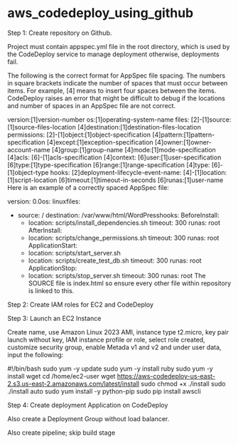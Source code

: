 # aws_codedeploy_using_github
Step 1: 
Create repository on Github.

Project must contain appspec.yml file in the root directory, which is used by the CodeDeploy service to manage deployment otherwise, deployments fail.

The following is the correct format for AppSpec file spacing. The numbers in square brackets indicate the number of spaces that must occur between items. For example, [4] means to insert four spaces between the items. CodeDeploy raises an error that might be difficult to debug if the locations and number of spaces in an AppSpec file are not correct.

version:[1]version-number
os:[1]operating-system-name
files:
[2]-[1]source:[1]source-files-location
[4]destination:[1]destination-files-location
permissions:
[2]-[1]object:[1]object-specification
[4]pattern:[1]pattern-specification
[4]except:[1]exception-specification
[4]owner:[1]owner-account-name
[4]group:[1]group-name
[4]mode:[1]mode-specification
[4]acls: 
[6]-[1]acls-specification 
[4]context:
[6]user:[1]user-specification
[6]type:[1]type-specification
[6]range:[1]range-specification
[4]type:
[6]-[1]object-type
hooks:
[2]deployment-lifecycle-event-name:
[4]-[1]location:[1]script-location
[6]timeout:[1]timeout-in-seconds
[6]runas:[1]user-name
Here is an example of a correctly spaced AppSpec file:


version: 0.0os: linuxfiles:
  - source: /
    destination: /var/www/html/WordPresshooks:
  BeforeInstall:
    - location: scripts/install_dependencies.sh
      timeout: 300
      runas: root
  AfterInstall:
    - location: scripts/change_permissions.sh
      timeout: 300
      runas: root
  ApplicationStart:
    - location: scripts/start_server.sh
    - location: scripts/create_test_db.sh
      timeout: 300
      runas: root
  ApplicationStop:
    - location: scripts/stop_server.sh
      timeout: 300
      runas: root
The SOURCE file is index.html so ensure every other file within repository is linked to this.


Step 2:
Create IAM roles for EC2 and CodeDeploy  

Step 3:
Launch an EC2 Instance

Create name, use Amazon Linux 2023 AMI, instance type t2.micro, key pair launch without key, IAM instance profile or role, select role created, customize security group, enable Metada v1 and v2 and under user data, input the following:

#!/bin/bash
sudo yum -y update
sudo yum -y install ruby
sudo yum -y install wget
cd /home/ec2-user
wget https://aws-codedeploy-us-east-2.s3.us-east-2.amazonaws.com/latest/install
sudo chmod +x ./install
sudo ./install auto
sudo yum install -y python-pip
sudo pip install awscli


Step 4:
Create deployment Application on CodeDeploy

Also create a Deployment Group without load balancer.

Also create pipeline; skip build stage
